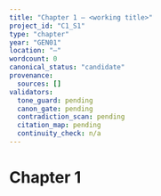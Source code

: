 ```yaml
---
title: "Chapter 1 — <working title>"
project_id: "C1_S1"
type: "chapter"
year: "GEN01"
location: "—"
wordcount: 0
canonical_status: "candidate"
provenance:
  sources: []
validators:
  tone_guard: pending
  canon_gate: pending
  contradiction_scan: pending
  citation_map: pending
  continuity_check: n/a
---
```


# Chapter 1
